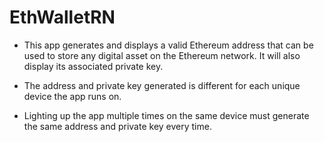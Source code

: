 # EthWalletRN

- This app generates and displays a valid Ethereum address that can be used to store any digital asset on the Ethereum network. It will also display its associated private key.

- The address and private key generated is different for each unique device the app runs on.

- Lighting up the app multiple times on the same device must generate the same address and private key every time. 
